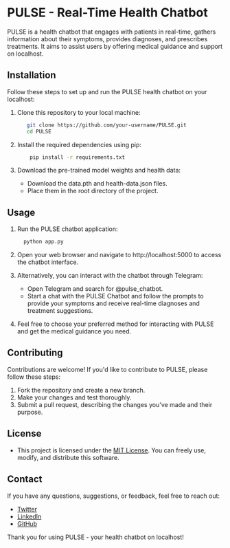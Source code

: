 # PULSE - Real-Time Health Chatbot

PULSE is a health chatbot that engages with patients in real-time, gathers information about their symptoms, provides diagnoses, and prescribes treatments. It aims to assist users by offering medical guidance and support on localhost.

## Installation

Follow these steps to set up and run the PULSE health chatbot on your localhost:

1. Clone this repository to your local machine:

    ```bash
       git clone https://github.com/your-username/PULSE.git
       cd PULSE

2. Install the required dependencies using pip:

    ```bash
        pip install -r requirements.txt
    
3. Download the pre-trained model weights and health data:

    - Download the data.pth and health-data.json files.
    - Place them in the root directory of the project.

## Usage

1. Run the PULSE chatbot application:

    ```bash
      python app.py
    
2. Open your web browser and navigate to http://localhost:5000 to access the chatbot interface.

3. Alternatively, you can interact with the chatbot through Telegram:

    - Open Telegram and search for @pulse_chatbot.
    - Start a chat with the PULSE Chatbot and follow the prompts to provide your symptoms and receive real-time diagnoses and treatment suggestions.

4. Feel free to choose your preferred method for interacting with PULSE and get the medical guidance you need.

## Contributing

  Contributions are welcome! If you'd like to contribute to PULSE, please follow these steps:

  1. Fork the repository and create a new branch.
  1. Make your changes and test thoroughly.
  1. Submit a pull request, describing the changes you've made and their purpose.

## License

- This project is licensed under the [MIT License](https://chat.openai.com/LICENSE). You can freely use, modify, and distribute this software.

## Contact

If you have any questions, suggestions, or feedback, feel free to reach out:

- [Twitter](https://twitter.com/rudrapatelv)
- [LinkedIn](https://www.linkedin.com/in/rudra-patel-38a202275/)
- [GitHub](https://github.com/RudraPatel25)

Thank you for using PULSE - your health chatbot on localhost!


